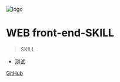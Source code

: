 ![logo](/static/image/logo2.png)

# WEB front-end-SKILL

> SKILL

  * [测试](Skill/test.md)

[GitHub](https://github.com/woodguoyu)
